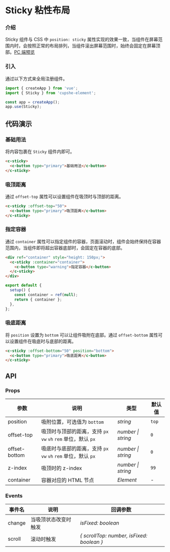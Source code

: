 # Sticky 粘性布局

### 介绍

Sticky 组件与 CSS 中 `position: sticky` 属性实现的效果一致，当组件在屏幕范围内时，会按照正常的布局排列，当组件滚出屏幕范围时，始终会固定在屏幕顶部。[PC 端预览](/mobile.html#/sticky)

### 引入

通过以下方式来全局注册组件。

```js
import { createApp } from 'vue';
import { Sticky } from 'cupshe-element';

const app = createApp();
app.use(Sticky);
```

## 代码演示

### 基础用法

将内容包裹在 `Sticky` 组件内即可。

```html
<c-sticky>
  <c-button type="primary">基础用法</c-button>
</c-sticky>
```

### 吸顶距离

通过 `offset-top` 属性可以设置组件在吸顶时与顶部的距离。

```html
<c-sticky :offset-top="50">
  <c-button type="primary">吸顶距离</c-button>
</c-sticky>
```

### 指定容器

通过 `container` 属性可以指定组件的容器，页面滚动时，组件会始终保持在容器范围内，当组件即将超出容器底部时，会固定在容器的底部。

```html
<div ref="container" style="height: 150px;">
  <c-sticky :container="container">
    <c-button type="warning">指定容器</c-button>
  </c-sticky>
</div>
```

```js
export default {
  setup() {
    const container = ref(null);
    return { container };
  },
};
```

### 吸底距离

将 `position` 设置为 `bottom` 可以让组件吸附在底部。通过 `offset-bottom` 属性可以设置组件在吸底时与底部的距离。

```html
<c-sticky :offset-bottom="50" position="bottom">
  <c-button type="primary">吸底距离</c-button>
</c-sticky>
```

## API

### Props

| 参数          | 说明                                                          | 类型               | 默认值 |
| ------------- | ------------------------------------------------------------- | ------------------ | ------ |
| position      | 吸附位置，可选值为 `bottom`                                   | _string_           | `top`  |
| offset-top    | 吸顶时与顶部的距离，支持 `px` `vw` `vh` `rem` 单位，默认 `px` | _number \| string_ | `0`    |
| offset-bottom | 吸底时与底部的距离，支持 `px` `vw` `vh` `rem` 单位，默认 `px` | _number \| string_ | `0`    |
| z-index       | 吸顶时的 z-index                                              | _number \| string_ | `99`   |
| container     | 容器对应的 HTML 节点                                          | _Element_          | -      |

### Events

| 事件名 | 说明                 | 回调参数                                  |
| ------ | -------------------- | ----------------------------------------- |
| change | 当吸顶状态改变时触发 | _isFixed: boolean_                        |
| scroll | 滚动时触发           | _{ scrollTop: number, isFixed: boolean }_ |
